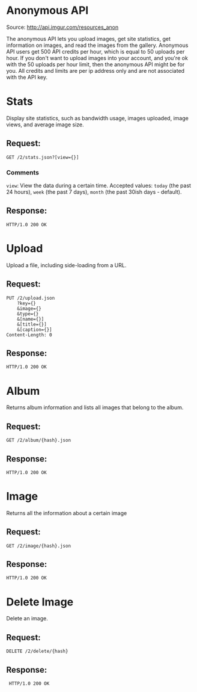 # Anonymous API

Source: <http://api.imgur.com/resources_anon>

The anonymous API lets you upload images, get site statistics, get
information on images, and read the images from the gallery. Anonymous
API users get 500 API credits per hour, which is equal to 50 uploads
per hour. If you don't want to upload images into your account, and
you're ok with the 50 uploads per hour limit, then the anonymous API
might be for you. All credits and limits are per ip address only and
are not associated with the API key.


# Stats

Display site statistics, such as bandwidth usage, images uploaded,
image views, and average image size.

## Request:

    GET /2/stats.json?[view={}]

### Comments

`view`: View the data during a certain time. Accepted values: `today`
(the past 24 hours), `week` (the past 7 days), `month` (the past 30ish
days - default).

## Response:

    HTTP/1.0 200 OK


# Upload

Upload a file, including side-loading from a URL.

## Request:

    PUT /2/upload.json
        ?key={}
        &image={}
        &type={}
        &[name={}]
        &[title={}]
        &[caption={}]
    Content-Length: 0

## Response:

    HTTP/1.0 200 OK


# Album

Returns album information and lists all images that belong to the album.

## Request:

    GET /2/album/{hash}.json

## Response:
    
    HTTP/1.0 200 OK


# Image

Returns all the information about a certain image

## Request:

    GET /2/image/{hash}.json

## Response:

    HTTP/1.0 200 OK


# Delete Image

Delete an image.

## Request:

    DELETE /2/delete/{hash}

## Response:

     HTTP/1.0 200 OK
